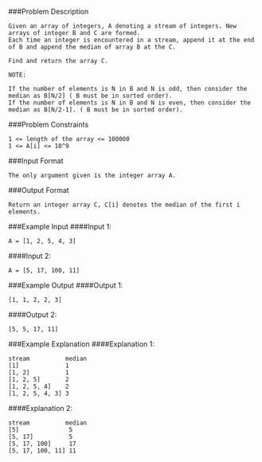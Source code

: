 ###Problem Description
```
Given an array of integers, A denoting a stream of integers. New arrays of integer B and C are formed.
Each time an integer is encountered in a stream, append it at the end of B and append the median of array B at the C.

Find and return the array C.

NOTE:

If the number of elements is N in B and N is odd, then consider the median as B[N/2] ( B must be in sorted order).
If the number of elements is N in B and N is even, then consider the median as B[N/2-1]. ( B must be in sorted order).
```

###Problem Constraints
```
1 <= length of the array <= 100000
1 <= A[i] <= 10^9
```


###Input Format
```
The only argument given is the integer array A.
```



###Output Format
```
Return an integer array C, C[i] denotes the median of the first i elements.
```


###Example Input
####Input 1:

```
A = [1, 2, 5, 4, 3]
```
####Input 2:

```
A = [5, 17, 100, 11]
```


###Example Output
####Output 1:

```
[1, 1, 2, 2, 3]
```
####Output 2:

```
[5, 5, 17, 11]
```


###Example Explanation
####Explanation 1:

```
stream          median
[1]             1
[1, 2]          1
[1, 2, 5]       2
[1, 2, 5, 4]    2
[1, 2, 5, 4, 3] 3

```
####Explanation 2:

```
stream          median
[5]              5
[5, 17]          5
[5, 17, 100]     17
[5, 17, 100, 11] 11 
```